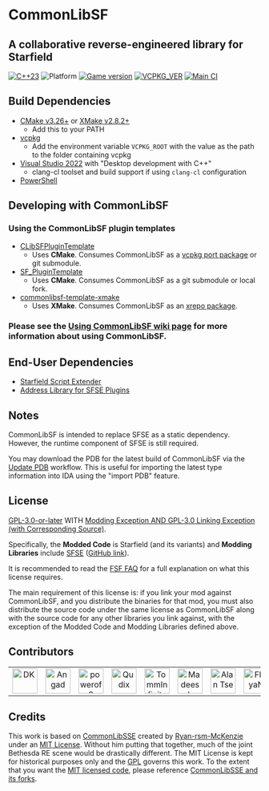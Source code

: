 # CommonLibSF

## A collaborative reverse-engineered library for Starfield

[![C++23](https://img.shields.io/static/v1?label=standard&message=c%2B%2B23&color=blue&logo=c%2B%2B&&logoColor=red&style=flat)](https://en.cppreference.com/w/cpp/compiler_support)
![Platform](https://img.shields.io/static/v1?label=platform&message=windows&color=dimgray&style=flat&logo=windows)
[![Game version](https://img.shields.io/badge/game%20version-1.7.33-orange)](#Developing-with-CommonLibSF)
[![VCPKG_VER](https://img.shields.io/static/v1?label=vcpkg%20registry&message=2023-10-03.4&color=green&style=flat)](https://github.com/Starfield-Reverse-Engineering/Starfield-RE-vcpkg)
[![Main CI](https://img.shields.io/github/actions/workflow/status/Starfield-Reverse-Engineering/CommonLibSF/main_ci.yml)](https://github.com/Starfield-Reverse-Engineering/CommonLibSF/actions/workflows/main_ci.yml)

## Build Dependencies

- [CMake v3.26+](https://cmake.org/) or [XMake v2.8.2+](https://github.com/xmake-io/xmake/releases)
  - Add this to your PATH
- [vcpkg](https://github.com/microsoft/vcpkg)
  - Add the environment variable `VCPKG_ROOT` with the value as the path to the folder containing vcpkg
- [Visual Studio 2022](https://visualstudio.microsoft.com/) with "Desktop development with C++"
  - clang-cl toolset and build support if using `clang-cl` configuration
- [PowerShell](https://github.com/PowerShell/PowerShell/releases)

## Developing with CommonLibSF

### Using the CommonLibSF plugin templates

- [CLibSFPluginTemplate](https://github.com/Starfield-Reverse-Engineering/CLibSFPluginTemplate)
  - Uses **CMake**. Consumes CommonLibSF as a [vcpkg port package](https://github.com/Starfield-Reverse-Engineering/Starfield-RE-vcpkg) or git submodule.
- [SF_PluginTemplate](https://github.com/gottyduke/SF_PluginTemplate)
  - Uses **CMake**. Consumes CommonLibSF as a git submodule or local fork.
- [commonlibsf-template-xmake](https://github.com/Starfield-Reverse-Engineering/commonlibsf-template-xmake)
  - Uses **XMake**. Consumes CommonLibSF as an [xrepo package](https://github.com/Starfield-Reverse-Engineering/commonlibsf-xrepo).

### Please see the [Using CommonLibSF wiki page](https://github.com/Starfield-Reverse-Engineering/CommonLibSF/wiki/Using-CommonLibSF) for more information about using CommonLibSF.

## End-User Dependencies

- [Starfield Script Extender](https://www.nexusmods.com/starfield/mods/106)
- [Address Library for SFSE Plugins](https://www.nexusmods.com/starfield/mods/3256)

## Notes

CommonLibSF is intended to replace SFSE as a static dependency. However, the runtime component of SFSE is still required.

You may download the PDB for the latest build of CommonLibSF via the [Update PDB](https://github.com/Starfield-Reverse-Engineering/CommonLibSF/actions/workflows/update_pdb.yml) workflow. This is useful for importing the latest type information into IDA using the "import PDB" feature.

## License

[GPL-3.0-or-later][LICENSE] WITH [Modding Exception AND GPL-3.0 Linking Exception (with Corresponding Source)](EXCEPTIONS).

Specifically, the **Modded Code** is Starfield (and its variants) and **Modding Libraries** include [SFSE](https://sfse.silverlock.org/) ([GitHub link](https://github.com/ianpatt/sfse)).

It is recommended to read the [FSF FAQ](https://www.gnu.org/licenses/gpl-faq.en.html) for a full explanation on what this license requires.

The main requirement of this license is: if you link your mod against CommonLibSF, and you distribute the binaries for that mod, you must also distribute the source code under the same license as CommonLibSF along with the source code for any other libraries you link against, with the exception of the Modded Code and Modding Libraries defined above.

## Contributors

<!--CONTRIBUTORS_BEGIN--><table><tr>
  <td align="center">
    <a href="https://github.com/gottyduke" title="DK">
      <img src="https://avatars.githubusercontent.com/u/35783662?v=4" width="50;" alt="DK"/>
    </a>
  </td>
  <td align="center">
    <a href="https://github.com/ThirdEyeSqueegee" title="Angad">
      <img src="https://avatars.githubusercontent.com/u/66992519?v=4" width="50;" alt="Angad"/>
    </a>
  </td>
  <td align="center">
    <a href="https://github.com/powerof3" title="powerof3">
      <img src="https://avatars.githubusercontent.com/u/32599957?v=4" width="50;" alt="powerof3"/>
    </a>
  </td>
  <td align="center">
    <a href="https://github.com/Qudix" title="Qudix">
      <img src="https://avatars.githubusercontent.com/u/17361645?v=4" width="50;" alt="Qudix"/>
    </a>
  </td>
  <td align="center">
    <a href="https://github.com/TommInfinite" title="TommInfinite">
      <img src="https://avatars.githubusercontent.com/u/81481291?v=4" width="50;" alt="TommInfinite"/>
    </a>
  </td>
  <td align="center">
    <a href="https://github.com/shadeMe" title="Madeesh Kannan">
      <img src="https://avatars.githubusercontent.com/u/214450?v=4" width="50;" alt="Madeesh Kannan"/>
    </a>
  </td>
  <td align="center">
    <a href="https://github.com/alandtse" title="Alan Tse">
      <img src="https://avatars.githubusercontent.com/u/7086117?v=4" width="50;" alt="Alan Tse"/>
    </a>
  </td>
  <td align="center">
    <a href="https://github.com/FlayaN" title="FlayaN">
      <img src="https://avatars.githubusercontent.com/u/964655?v=4" width="50;" alt="FlayaN"/>
    </a>
  </td>
  <td align="center">
    <a href="https://github.com/Bobbyclue" title="Bobbyclue">
      <img src="https://avatars.githubusercontent.com/u/97621924?v=4" width="50;" alt="Bobbyclue"/>
    </a>
  </td>
  <td align="center">
    <a href="https://github.com/ianpatt" title="Ian Patterson">
      <img src="https://avatars.githubusercontent.com/u/292795?v=4" width="50;" alt="Ian Patterson"/>
    </a>
  </td>
  <td align="center">
    <a href="https://github.com/lStewieAl" title="lStewieAl">
      <img src="https://avatars.githubusercontent.com/u/16544747?v=4" width="50;" alt="lStewieAl"/>
    </a>
  </td>
  <td align="center">
    <a href="https://github.com/nikitalita" title="nikitalita">
      <img src="https://avatars.githubusercontent.com/u/69168929?v=4" width="50;" alt="nikitalita"/>
    </a>
  </td>
  <td align="center">
    <a href="https://github.com/shad0wshayd3" title="shad0wshayd3">
      <img src="https://avatars.githubusercontent.com/u/2724172?v=4" width="50;" alt="shad0wshayd3"/>
    </a>
  </td>
</tr></table><!--CONTRIBUTORS_END-->

## Credits

This work is based on [CommonLibSSE][CLibSSE] created by [Ryan-rsm-McKenzie](https://github.com/Ryan-rsm-McKenzie) under an [MIT License][CommonLib_MIT]. Without him putting that together, much of the joint Bethesda RE scene would be drastically different. The MIT License is kept for historical purposes only and the [GPL](#License) governs this work. To the extent that you want the [MIT licensed code][CommonLib_MIT], please reference [CommonLibSSE and its forks][CLibSSE].

[CommonLib_MIT]: /CommonLibSF/LICENSES/COMMONLIB
[LICENSE]: COPYING
[CLibSSE]: https://github.com/Ryan-rsm-McKenzie/CommonLibSSE

